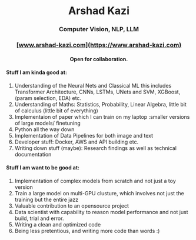 <div align='center'>
<h1>Arshad Kazi</h1>
 <h3>Computer Vision, NLP, LLM</h3>

 
### [www.arshad-kazi.com](https://www.arshad-kazi.com)
  #### Open for collaboration.



  
</div>


  
#### Stuff I am kinda good at:  
  
 </div>
 
1) Understanding of the Neural Nets and Classical ML this includes Transformer Architecture, CNNs, LSTMs, UNets and SVM, XGBoost, (param selection, EDA) etc.
2) Understanding of Maths: Statistics, Probability, Linear Algebra, little bit of calculus (little bit of everything)
3) Implementaion of paper which I can train on my laptop :smaller versions of large models/ finetuning
4) Python all the way down
5) Implementation of Data Pipelines for both image and text
6) Developer stuff: Docker, AWS and API building etc.
7) Writing down stuff (maybe): Research findings as well as technical documentation



#### Stuff I am want to be good at:
 </div>

 1) Implementation of complex models from scratch and not just a toy version
 2) Train a large model on multi-GPU clusture, which involves not just the training but the entire jazz
 3) Valuable contribution to an opensource project
 4) Data scientist with capability to reason model performance and not just build, trial and error.
 5) Writing a clean and optimized code
 6) Being less pretentious, and writing more code than words :)

<div align='center'>

